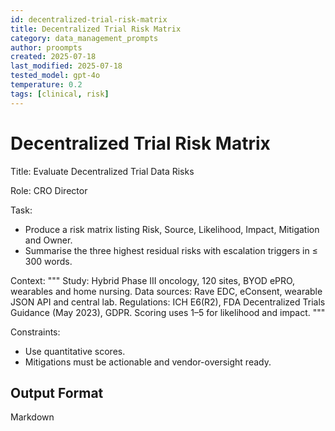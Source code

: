 ```yaml
---
id: decentralized-trial-risk-matrix
title: Decentralized Trial Risk Matrix
category: data_management_prompts
author: proompts
created: 2025-07-18
last_modified: 2025-07-18
tested_model: gpt-4o
temperature: 0.2
tags: [clinical, risk]
---
```


# Decentralized Trial Risk Matrix

Title: Evaluate Decentralized Trial Data Risks

Role: CRO Director

Task:

- Produce a risk matrix listing Risk, Source, Likelihood, Impact, Mitigation and Owner.
- Summarise the three highest residual risks with escalation triggers in ≤ 300 words.

Context:
"""
Study: Hybrid Phase III oncology, 120 sites, BYOD ePRO, wearables and home nursing.
Data sources: Rave EDC, eConsent, wearable JSON API and central lab.
Regulations: ICH E6(R2), FDA Decentralized Trials Guidance (May 2023), GDPR.
Scoring uses 1–5 for likelihood and impact.
"""

Constraints:

- Use quantitative scores.
- Mitigations must be actionable and vendor-oversight ready.

## Output Format

Markdown
